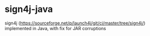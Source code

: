 # sign4j-java
sign4j (https://sourceforge.net/p/launch4j/git/ci/master/tree/sign4j/) implemented in Java, with fix for JAR corruptions
